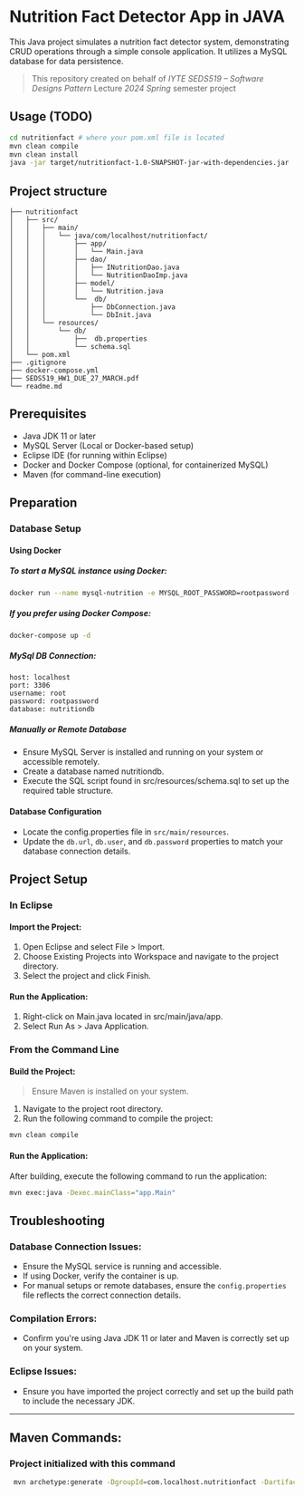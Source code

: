 # Nutrition Fact Detector App in JAVA

This Java project simulates a nutrition fact detector system, demonstrating CRUD operations through a simple console application. It utilizes a MySQL database for data persistence.

>This repository created on behalf of *IYTE SEDS519 – Software Designs Pattern* Lecture *2024 Spring* semester project

## Usage (TODO)
```bash
cd nutritionfact # where your pom.xml file is located
mvn clean compile
mvn clean install
java -jar target/nutritionfact-1.0-SNAPSHOT-jar-with-dependencies.jar
```

## Project structure
```
├── nutritionfact
│   ├── src/
│   │   ├── main/
│   │   │   └── java/com/localhost/nutritionfact/
│   │   │       ├── app/
│   │   │       │   └── Main.java
│   │   │       ├── dao/
│   │   │       │   ├── INutritionDao.java
│   │   │       │   └── NutritionDaoImp.java
│   │   │       ├── model/
│   │   │       │   └── Nutrition.java
│   │   │       └──  db/
│   │   │           ├── DbConnection.java
│   │   │           └── DbInit.java
│   │   └── resources/
│   │       └── db/
│   │           ├──  db.properties
│   │           └── schema.sql
│   └── pom.xml
├── .gitignore
├── docker-compose.yml
├── SEDS519_HW1_DUE_27_MARCH.pdf
└── readme.md
```

## Prerequisites
- Java JDK 11 or later
- MySQL Server (Local or Docker-based setup)
- Eclipse IDE (for running within Eclipse)
- Docker and Docker Compose (optional, for containerized MySQL)
- Maven (for command-line execution)

## Preparation
### Database Setup
#### Using Docker
##### To start a MySQL instance using Docker:

```bash
docker run --name mysql-nutrition -e MYSQL_ROOT_PASSWORD=rootpassword -e MYSQL_DATABASE=nutritiondb -e MYSQL_USER=user -e MYSQL_PASSWORD=password -p 3306:3306 -d mysql:8.0
```

##### If you prefer using Docker Compose:

``` bash
docker-compose up -d
```

##### MySql DB Connection:
```
host: localhost
port: 3306
username: root
password: rootpassword
database: nutritiondb
```

##### Manually or Remote Database
- Ensure MySQL Server is installed and running on your system or accessible remotely.
- Create a database named nutritiondb.
- Execute the SQL script found in src/resources/schema.sql to set up the required table structure.

#### Database Configuration
- Locate the config.properties file in `src/main/resources`.
- Update the `db.url`, `db.user`, and `db.password` properties to match your database connection details.

## Project Setup
### In Eclipse
#### Import the Project:
1. Open Eclipse and select File > Import.
2. Choose Existing Projects into Workspace and navigate to the project directory.
3. Select the project and click Finish.

#### Run the Application:
1. Right-click on Main.java located in src/main/java/app.
2. Select Run As > Java Application.

### From the Command Line
#### Build the Project:
> Ensure Maven is installed on your system.

1. Navigate to the project root directory.
2. Run the following command to compile the project:
``` bash 
mvn clean compile
```

#### Run the Application:
After building, execute the following command to run the application:
``` bash
mvn exec:java -Dexec.mainClass="app.Main"
```

## Troubleshooting
### Database Connection Issues: 
- Ensure the MySQL service is running and accessible. 
- If using Docker, verify the container is up. 
- For manual setups or remote databases, ensure the `config.properties` file reflects the correct connection details.

### Compilation Errors: 
- Confirm you're using Java JDK 11 or later and Maven is correctly set up on your system.

### Eclipse Issues: 
- Ensure you have imported the project correctly and set up the build path to include the necessary JDK.


--- 

## Maven Commands:
### Project initialized with this command
```bash
 mvn archetype:generate -DgroupId=com.localhost.nutritionfact -DartifactId=nutritionfact -DarchetypeArtifactId=maven-archetype-quickstart -DinteractiveMode=false
```
